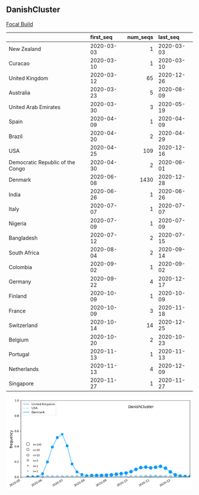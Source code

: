 

## DanishCluster
[Focal Build](https://nextstrain.org/groups/neherlab/ncov/DanishCluster?f_region=Europe)

|                                  | first_seq   |   num_seqs | last_seq   |
|:---------------------------------|:------------|-----------:|:-----------|
| New Zealand                      | 2020-03-03  |          1 | 2020-03-03 |
| Curacao                          | 2020-03-10  |          1 | 2020-03-10 |
| United Kingdom                   | 2020-03-12  |         65 | 2020-12-26 |
| Australia                        | 2020-03-23  |          5 | 2020-08-09 |
| United Arab Emirates             | 2020-03-30  |          3 | 2020-05-19 |
| Spain                            | 2020-04-09  |          1 | 2020-04-09 |
| Brazil                           | 2020-04-20  |          2 | 2020-04-29 |
| USA                              | 2020-04-25  |        109 | 2020-12-16 |
| Democratic Republic of the Congo | 2020-04-30  |          2 | 2020-06-01 |
| Denmark                          | 2020-06-08  |       1430 | 2020-12-28 |
| India                            | 2020-06-26  |          1 | 2020-06-26 |
| Italy                            | 2020-07-07  |          1 | 2020-07-07 |
| Nigeria                          | 2020-07-09  |          1 | 2020-07-09 |
| Bangladesh                       | 2020-07-12  |          2 | 2020-07-15 |
| South Africa                     | 2020-08-04  |          2 | 2020-09-14 |
| Colombia                         | 2020-09-02  |          1 | 2020-09-02 |
| Germany                          | 2020-09-22  |          4 | 2020-12-17 |
| Finland                          | 2020-10-09  |          1 | 2020-10-09 |
| France                           | 2020-10-09  |          3 | 2020-11-18 |
| Switzerland                      | 2020-10-14  |         14 | 2020-12-25 |
| Belgium                          | 2020-10-20  |          2 | 2020-10-23 |
| Portugal                         | 2020-11-13  |          1 | 2020-11-13 |
| Netherlands                      | 2020-11-13  |          4 | 2020-12-09 |
| Singapore                        | 2020-11-27  |          1 | 2020-11-27 |

![Overall trends DanishCluster](/overall_trends_figures/overall_trends_DanishCluster.png)